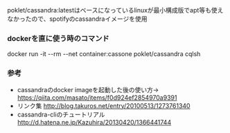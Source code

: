 poklet/cassandra:latestはベースになっているlinuxが最小構成版でapt等も使えなかったので、spotifyのcassandraイメージを使用

### dockerを直に使う時のコマンド

docker run -it --rm --net container:cassone poklet/cassandra cqlsh

### 参考

* cassandraのdocker imageを起動した後の使い方-> https://qiita.com/masato/items/f0d924ef2854970a9391
* リンク集 http://blog.takuros.net/entry/20100513/1273761340
* cassandra-cliのチュートリアル http://d.hatena.ne.jp/Kazuhira/20130420/1366441744